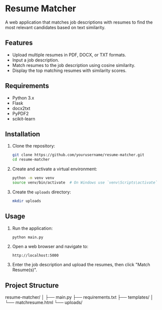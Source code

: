 # Resume Matcher

A web application that matches job descriptions with resumes to find the most relevant candidates based on text similarity.

## Features

- Upload multiple resumes in PDF, DOCX, or TXT formats.
- Input a job description.
- Match resumes to the job description using cosine similarity.
- Display the top matching resumes with similarity scores.

## Requirements

- Python 3.x
- Flask
- docx2txt
- PyPDF2
- scikit-learn

## Installation

1. Clone the repository:
    ```bash
    git clone https://github.com/yourusername/resume-matcher.git
    cd resume-matcher
    ```

2. Create and activate a virtual environment:
    ```bash
    python -m venv venv
    source venv/bin/activate  # On Windows use `venv\Scripts\activate`
    ```

3. Create the `uploads` directory:
    ```bash
    mkdir uploads
    ```

## Usage

1. Run the application:
    ```bash
    python main.py
    ```

2. Open a web browser and navigate to:
    ```
    http://localhost:5000
    ```

3. Enter the job description and upload the resumes, then click "Match Resume(s)".

## Project Structure
resume-matcher/
│
├── main.py
├── requirements.txt
├── templates/
│ └── matchresume.html
└── uploads/

